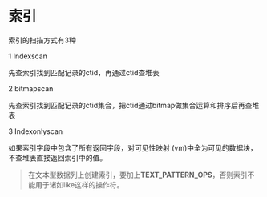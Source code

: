 # 索引

索引的扫描方式有3种

 1 Indexscan

先查索引找到匹配记录的ctid，再通过ctid查堆表

 2 bitmapscan

先查索引找到匹配记录的ctid集合，把ctid通过bitmap做集合运算和排序后再查堆表

 3 Indexonlyscan

如果索引字段中包含了所有返回字段，对可见性映射 (vm)中全为可见的数据块，不查堆表直接返回索引中的值。

> 在文本型数据列上创建索引，要加上**TEXT_PATTERN_OPS**，否则索引不能用于诸如like这样的操作符。


